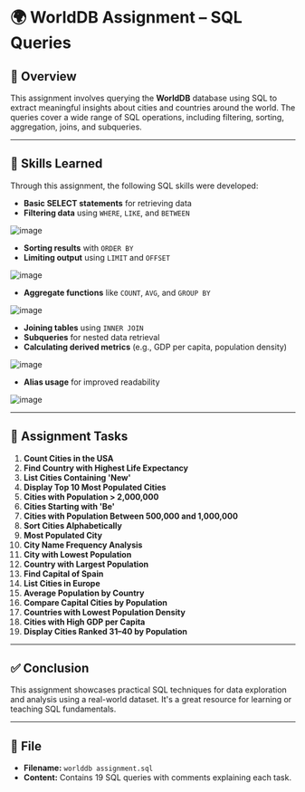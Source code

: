 # 🌍 WorldDB Assignment – SQL Queries

## 📄 Overview

This assignment involves querying the **WorldDB** database using SQL to extract meaningful insights about cities and countries around the world. The queries cover a wide range of SQL operations, including filtering, sorting, aggregation, joins, and subqueries.

---

## 🧠 Skills Learned

Through this assignment, the following SQL skills were developed:

- **Basic SELECT statements** for retrieving data
- **Filtering data** using `WHERE`, `LIKE`, and `BETWEEN`

![image](https://github.com/user-attachments/assets/1f9ec77d-5d7d-4d6e-8b5a-75ebeb8cc4cb)

- **Sorting results** with `ORDER BY`
- **Limiting output** using `LIMIT` and `OFFSET`

![image](https://github.com/user-attachments/assets/f7539b34-b125-4d43-a9da-85aa1d30c73b)
 
- **Aggregate functions** like `COUNT`, `AVG`, and `GROUP BY`
  
![image](https://github.com/user-attachments/assets/94427569-b253-4044-94d3-eee54c365916)

- **Joining tables** using `INNER JOIN`
- **Subqueries** for nested data retrieval
- **Calculating derived metrics** (e.g., GDP per capita, population density)
  
![image](https://github.com/user-attachments/assets/74a1cfd5-adcd-4bce-a571-8666d04f6a9d)
 
- **Alias usage** for improved readability
  
![image](https://github.com/user-attachments/assets/131e6626-9295-4ea8-9246-4f87c03d6870)


---

## 📌 Assignment Tasks

1. **Count Cities in the USA**
2. **Find Country with Highest Life Expectancy**
3. **List Cities Containing 'New'**
4. **Display Top 10 Most Populated Cities**
5. **Cities with Population > 2,000,000**
6. **Cities Starting with 'Be'**
7. **Cities with Population Between 500,000 and 1,000,000**
8. **Sort Cities Alphabetically**
9. **Most Populated City**
10. **City Name Frequency Analysis**
11. **City with Lowest Population**
12. **Country with Largest Population**
13. **Find Capital of Spain**
14. **List Cities in Europe**
15. **Average Population by Country**
16. **Compare Capital Cities by Population**
17. **Countries with Lowest Population Density**
18. **Cities with High GDP per Capita**
19. **Display Cities Ranked 31–40 by Population**

---

## ✅ Conclusion

This assignment showcases practical SQL techniques for data exploration and analysis using a real-world dataset. It's a great resource for learning or teaching SQL fundamentals.

---


## 📂 File

- **Filename:** ``worlddb assignment.sql``
- **Content:** Contains 19 SQL queries with comments explaining each task.

